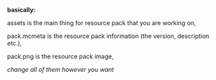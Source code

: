 **basically:**

assets is the main thing for resource pack that you are working on,

pack.mcmeta is the resource pack information (the version, description etc.),

pack.png is the resource pack image,

*change all of them however you want*

